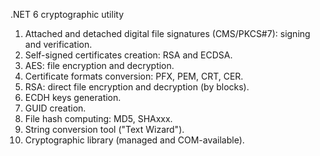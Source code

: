 .NET 6 cryptographic utility

1) Attached and detached digital file signatures (CMS/PKCS#7): signing and verification.
2) Self-signed certificates creation: RSA and ECDSA.
3) AES: file encryption and decryption.
4) Certificate formats conversion: PFX, PEM, CRT, CER.
5) RSA: direct file encryption and decryption (by blocks).
6) ECDH keys generation.
7) GUID creation.
8) File hash computing: MD5, SHAxxx.
9) String conversion tool ("Text Wizard").
10) Cryptographic library (managed and COM-available).
